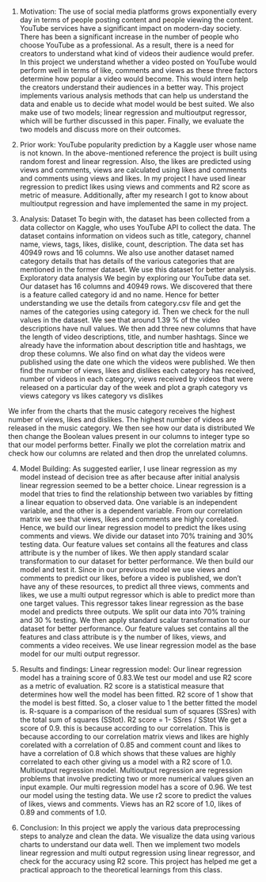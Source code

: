 1) Motivation: The use of social media platforms grows exponentially every day in terms of people posting content and people viewing the content. YouTube services have a significant impact on modern-day society. There has been a significant increase in the number of people who choose YouTube as a professional. As a result, there is a need for creators to understand what kind of videos their audience would prefer. In this project we understand whether a video posted on YouTube would perform well in terms of like, comments and views as these three factors determine how popular a video would become. This would intern help the creators understand their audiences in a better way. This project implements various analysis methods that can help us understand the data and enable us to decide what model would be best suited. We also make use of two models; linear regression and multioutput regressor, which will be further discussed in this paper. Finally, we evaluate the two models and discuss more on their outcomes.

2) Prior work: YouTube popularity prediction by a Kaggle user whose name is not known. In the above-mentioned reference the project is built using random forest and linear regression. Also, the likes are predicted using views and comments, views are calculated using likes and comments and comments using views and likes. In my project I have used linear regression to predict likes using views and comments and R2 score as metric of measure. Additionally, after my research I got to know about multioutput regression and have implemented the same in my project.

3) Analysis:
Dataset
To begin with, the dataset has been collected from a data collector on Kaggle, who uses YouTube API to collect the data. The dataset contains information on videos such as title, category, channel name, views, tags, likes, dislike, count, description. The data set has 40949 rows and 16 columns. We also use another dataset named category details that has details of the various categories that are mentioned in the former dataset. We use this dataset for better analysis.
Exploratory data analysis
We begin by exploring our YouTube data set. Our dataset has 16 columns and 40949 rows. We discovered that there is a feature called category id and no name. Hence for better understanding we use the details from category.csv file and get the names of the categories using category id. Then we check for the null values in the dataset. We see that around 1.39 % of the video descriptions have null values. We then add three new columns that have the length of video descriptions, title, and number hashtags. Since we already have the information about description title and hashtags, we drop these columns. We also find on what day the videos were published using the date one which the videos were published. We then find the number of views, likes and dislikes each category has received, number of videos in each category, views received by videos that were released on a particular day of the week and plot a graph
category vs views category vs likes category vs dislikes

We infer from the charts that the music category receives the highest number of views, likes and dislikes. The highest number of videos are released in the music category.
We then see how our data is distributed We then change the Boolean values present in our columns to integer type so that our model performs better. Finally we plot the correlation matrix and check how our columns are related and then drop the unrelated columns.


4) Model Building:
As suggested earlier, I use linear regression as my model instead of decision tree as after because after initial analysis linear regression seemed to be a better choice. Linear regression is a model that tries to find the relationship between two variables by fitting a linear equation to observed data. One variable is an independent variable, and the other is a dependent variable. From our correlation matrix we see that views, likes and comments are highly corelated. Hence, we build our linear regression model to predict the likes using comments and views. We divide our dataset into 70% training and 30% testing data. Our feature values set contains all the features and class attribute is y the number of likes. We then apply standard scalar transformation to our dataset for better performance. We then build our model and test it. Since in our previous model we use views and comments to predict our likes, before a video is published, we don’t have any of these resources, to predict all three views, comments and likes, we use a multi output regressor which is able to predict more than one target values. This regressor takes linear regression as the base model and predicts three outputs. We split our data into 70% training and 30 % testing. We then apply standard scalar transformation to our dataset for better performance. Our feature values set contains all the features and class attribute is y the number of likes, views, and comments a video receives. We use linear regression model as the base model for our multi output regressor.

5) Results and findings:
Linear regression model:
Our linear regression model has a training score of 0.83.We test our model and use R2 score as a metric of evaluation. R2 score is a statistical measure that determines how well the model has been fitted. R2 score of 1 show that the model is best fitted. So, a closer value to 1 the better fitted
the model is. R-square is a comparison of the residual sum of squares (SSres) with the total sum of squares (SStot).
R2 score = 1- SSres / SStot
We get a score of 0.9. this is because according to our correlation. This is because according to our correlation matrix views and likes are highly corelated with a correlation of 0.85 and comment count and likes to have a correlation of 0.8 which shows that these values are highly correlated to each other giving us a model with a R2 score of 1.0.
Multioutput regression model. Multioutput regression are regression problems that involve predicting two or more numerical values given an input example. Our multi regression model has a score of 0.96. We test our model using the testing data. We use r2 score to predict the values of likes, views and comments. Views has an R2 score of 1.0, likes of 0.89 and comments of 1.0.

6) Conclusion: In this project we apply the various data preprocessing steps to analyze and clean the data. We visualize the data using various charts to understand our data well. Then we implement two models linear regression and multi output regression using linear regressor, and check for the accuracy using R2 score. This project has helped me get a practical approach to the theoretical learnings from this class.